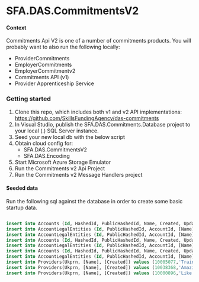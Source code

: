 SFA.DAS.CommitmentsV2
===========================

#### Context

Commitments Api V2 is one of a number of commitments products. You will probably want to also run the following locally:

* ProviderCommitments
* EmployerCommitments
* EmployerCommitmentv2
* Commitments API (v1)
* Provider Apprenticeship Service

### Getting started

1. Clone this repo, which includes both v1 and v2 API implementations: https://github.com/SkillsFundingAgency/das-commitments
2. In Visual Studio, publish the SFA.DAS.Commitments.Database project to your local (.) SQL Server instance.
3. Seed your new local db with the below script
4. Obtain cloud config for:
   * SFA.DAS.CommitmentsV2
   * SFA.DAS.Encoding
5. Start Microsoft Azure Storage Emulator
6. Run the Commitments v2 Api Project
7. Run the Commitments v2 Message Handlers project


#### Seeded data

Run the following sql against the database in order to create some basic startup data.

```sql

insert into Accounts (Id, HashedId, PublicHashedId, Name, Created, Updated, LevyStatus) values (8194, 'VN48RP', '7YRV9B', 'MegaCorp Inc', GETDATE(), GETDATE(), 1)
insert into AccountLegalEntities (Id, PublicHashedId, AccountId, [Name], [Address],[OrganisationType],[LegalEntityId], Created, Updated, MaLegalEntityId) values (2817, 'XEGE5X', 8194, 'Mega Corp Pharmaceuticals', '1 MegaCorp Way', 1, '736281', GETDATE(), GETDATE(), 2817)
insert into AccountLegalEntities (Id, PublicHashedId, AccountId, [Name],[Address],[OrganisationType],[LegalEntityId], Created, Updated, MaLegalEntityId) values (2818, 'XJGZ72', 8194, 'Mega Corp Bank', '2 MegaCorp Way', 1, '372628', GETDATE(), GETDATE(), 2818)
insert into Accounts (Id, HashedId, PublicHashedId, Name, Created, Updated) values (30060, 'VNR6P9', '7Y94BK', 'Rapid Logistics Co Ltd', GETDATE(), GETDATE())
insert into AccountLegalEntities (Id, PublicHashedId, AccountId, [Name],[Address],[OrganisationType],[LegalEntityId],Created, Updated, MaLegalEntityId) values (645, 'X9JE72', 30060, 'Rapid Logistics Co Ltd', '1 High Street', 1, '06344082', GETDATE(), GETDATE(), 645)
insert into Accounts (Id, HashedId, PublicHashedId, Name, Created, Updated) values (36853, 'MBWGGD', '78KDD4', 'Positivity Ltd', GETDATE(), GETDATE())
insert into AccountLegalEntities (Id, PublicHashedId, AccountId, [Name],[Address],[OrganisationType],[LegalEntityId],Created, Updated, MaLegalEntityId) values (701, 'XKD5Z2', 36853, 'Positivity Ltd', '1 High Street', 1, '70110101', GETDATE(), GETDATE(), 701)
insert into Providers(Ukprn, [Name], [Created]) values (10005077,'Train-U-Good Corporation', GETDATE())
insert into Providers(Ukprn, [Name], [Created]) values (10038368,'Amazing Training Ltd', GETDATE())
insert into Providers(Ukprn, [Name], [Created]) values (10000896,'Like a Pro Education Inc.', GETDATE())
````


